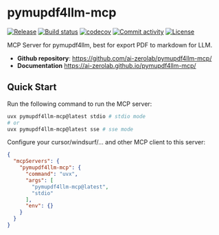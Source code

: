 # pymupdf4llm-mcp

[![Release](https://img.shields.io/github/v/release/ai-zerolab/pymupdf4llm-mcp)](https://img.shields.io/github/v/release/ai-zerolab/pymupdf4llm-mcp)
[![Build status](https://img.shields.io/github/actions/workflow/status/ai-zerolab/pymupdf4llm-mcp/main.yml?branch=main)](https://github.com/ai-zerolab/pymupdf4llm-mcp/actions/workflows/main.yml?query=branch%3Amain)
[![codecov](https://codecov.io/gh/ai-zerolab/pymupdf4llm-mcp/branch/main/graph/badge.svg)](https://codecov.io/gh/ai-zerolab/pymupdf4llm-mcp)
[![Commit activity](https://img.shields.io/github/commit-activity/m/ai-zerolab/pymupdf4llm-mcp)](https://img.shields.io/github/commit-activity/m/ai-zerolab/pymupdf4llm-mcp)
[![License](https://img.shields.io/github/license/ai-zerolab/pymupdf4llm-mcp)](https://img.shields.io/github/license/ai-zerolab/pymupdf4llm-mcp)

MCP Server for pymupdf4llm, best for export PDF to markdown for LLM.

- **Github repository**: <https://github.com/ai-zerolab/pymupdf4llm-mcp/>
- **Documentation** <https://ai-zerolab.github.io/pymupdf4llm-mcp/>

## Quick Start

Run the following command to run the MCP server:

```bash
uvx pymupdf4llm-mcp@latest stdio # stdio mode
# or
uvx pymupdf4llm-mcp@latest sse # sse mode
```

Configure your cursor/windsurf/... and other MCP client to this server:

```json
{
  "mcpServers": {
    "pymupdf4llm-mcp": {
      "command": "uvx",
      "args": [
        "pymupdf4llm-mcp@latest",
        "stdio"
      ],
      "env": {}
    }
  }
}
```
